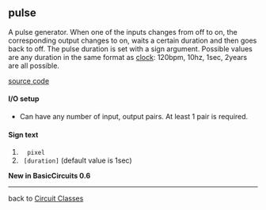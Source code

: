 pulse
----------
A pulse generator. When one of the inputs changes from off to on, the corresponding output changes to on, waits a certain duration and then goes back to off. The pulse duration is set with a sign argument. Possible values are any duration in the same format as [clock](Clock): 120bpm, 10hz, 1sec, 2years are all possible.

[source code](https://github.com/eisental/BasicCircuits/blob/master/src/main/java/org/tal/basiccircuits/pulse.java)
    
#### I/O setup 
* Can have any number of input, output pairs. At least 1 pair is required.

#### Sign text
1. `   pixel   `
2. `  [duration] ` (default value is 1sec)

__New in BasicCircuits 0.6__

***
back to [Circuit Classes](Home)
